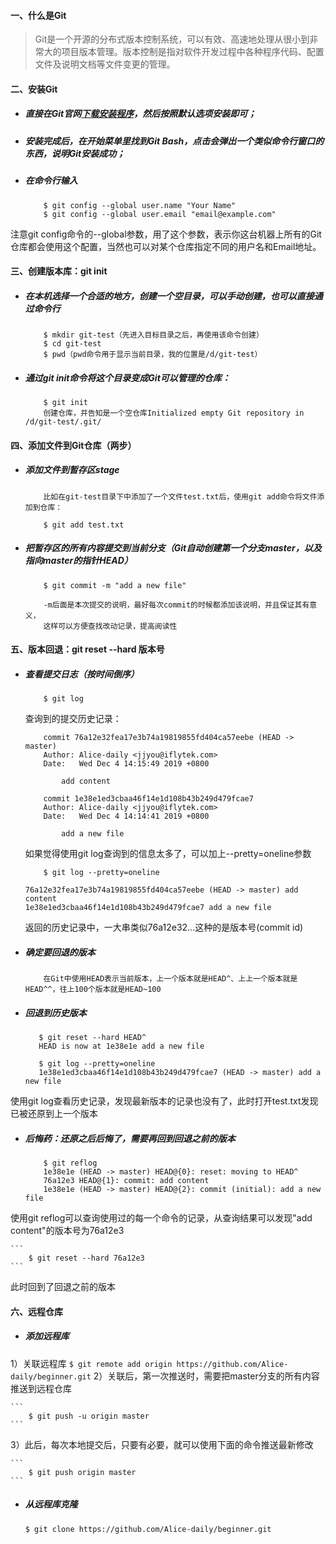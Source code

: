 #### 一、什么是Git
> Git是一个开源的分布式版本控制系统，可以有效、高速地处理从很小到非常大的项目版本管理。版本控制是指对软件开发过程中各种程序代码、配置文件及说明文档等文件变更的管理。

#### 二、安装Git
- ##### 直接在Git官网[下载安装程序](https://git-scm.com/downloads)，然后按照默认选项安装即可；
- ##### 安装完成后，在开始菜单里找到Git Bash，点击会弹出一个类似命令行窗口的东西，说明Git安装成功；
- ##### 在命令行输入
    ```
        $ git config --global user.name "Your Name"
        $ git config --global user.email "email@example.com"
    ```
注意git config命令的--global参数，用了这个参数，表示你这台机器上所有的Git仓库都会使用这个配置，当然也可以对某个仓库指定不同的用户名和Email地址。

#### 三、创建版本库：git init
- ##### 在本机选择一个合适的地方，创建一个空目录，可以手动创建，也可以直接通过命令行
    
    ```
        $ mkdir git-test（先进入目标目录之后，再使用该命令创建）
        $ cd git-test
        $ pwd（pwd命令用于显示当前目录，我的位置是/d/git-test）
    ```
- ##### 通过git init命令将这个目录变成Git可以管理的仓库：
    
    ```
        $ git init
        创建仓库，并告知是一个空仓库Initialized empty Git repository in /d/git-test/.git/
    ```
#### 四、添加文件到Git仓库（两步）
- ##### 添加文件到暂存区stage
    ```
        比如在git-test目录下中添加了一个文件test.txt后，使用git add命令将文件添加到仓库：
        
        $ git add test.txt
    ```

- ##### 把暂存区的所有内容提交到当前分支（Git自动创建第一个分支master，以及指向master的指针HEAD）
    ```
        $ git commit -m "add a new file"
        
        -m后面是本次提交的说明，最好每次commit的时候都添加该说明，并且保证其有意义，
        这样可以方便查找改动记录，提高阅读性
    ```
#### 五、版本回退：git reset --hard 版本号

- ##### 查看提交日志（按时间倒序）
    
    ```
        $ git log
    ```
    查询到的提交历史记录：
    ```
        commit 76a12e32fea17e3b74a19819855fd404ca57eebe (HEAD -> master)
        Author: Alice-daily <jjyou@iflytek.com>
        Date:   Wed Dec 4 14:15:49 2019 +0800
        
            add content
        
        commit 1e38e1ed3cbaa46f14e1d108b43b249d479fcae7
        Author: Alice-daily <jjyou@iflytek.com>
        Date:   Wed Dec 4 14:14:41 2019 +0800
        
            add a new file

    ```
    如果觉得使用git log查询到的信息太多了，可以加上--pretty=oneline参数
    ```
        $ git log --pretty=oneline
    ```

    ```
    76a12e32fea17e3b74a19819855fd404ca57eebe (HEAD -> master) add content
    1e38e1ed3cbaa46f14e1d108b43b249d479fcae7 add a new file
    ```
    返回的历史记录中，一大串类似76a12e32...这种的是版本号(commit id)

- ##### 确定要回退的版本

    ```
        在Git中使用HEAD表示当前版本，上一个版本就是HEAD^、上上一个版本就是HEAD^^，往上100个版本就是HEAD~100
    ```

- ##### 回退到历史版本
     ```
        $ git reset --hard HEAD^
        HEAD is now at 1e38e1e add a new file
        
        $ git log --pretty=oneline
        1e38e1ed3cbaa46f14e1d108b43b249d479fcae7 (HEAD -> master) add a new file
    ```
使用git log查看历史记录，发现最新版本的记录也没有了，此时打开test.txt发现已被还原到上一个版本
- ##### 后悔药：还原之后后悔了，需要再回到回退之前的版本

    ```
        $ git reflog
        1e38e1e (HEAD -> master) HEAD@{0}: reset: moving to HEAD^
        76a12e3 HEAD@{1}: commit: add content
        1e38e1e (HEAD -> master) HEAD@{2}: commit (initial): add a new file
    
    ```
使用git reflog可以查询使用过的每一个命令的记录，从查询结果可以发现"add content"的版本号为76a12e3

    ```
        $ git reset --hard 76a12e3
    ```
此时回到了回退之前的版本

#### 六、远程仓库
- ##### 添加远程库
1）关联远程库
    ```
        $ git remote add origin https://github.com/Alice-daily/beginner.git
    ```
2）关联后，第一次推送时，需要把master分支的所有内容推送到远程仓库

    ```
        $ git push -u origin master
    ```

3）此后，每次本地提交后，只要有必要，就可以使用下面的命令推送最新修改

    ```
        $ git push origin master
    ```

- ##### 从远程库克隆

    ```
    $ git clone https://github.com/Alice-daily/beginner.git
    ```
